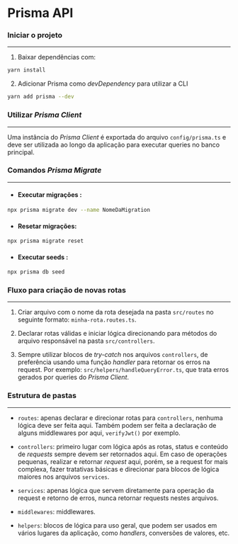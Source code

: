# Prisma API

### Iniciar o projeto

---

1. Baixar dependências com:

```bash
yarn install
```

2. Adicionar Prisma como _devDependency_ para utilizar a CLI

```bash
yarn add prisma --dev
```


### Utilizar _Prisma Client_

---

Uma instância do _Prisma Client_ é exportada do arquivo `config/prisma.ts` e deve ser utilizada ao longo da aplicação para executar queries no banco principal.


### Comandos _Prisma Migrate_

---

- #### Executar migrações :

```bash
npx prisma migrate dev --name NomeDaMigration
```

- #### Resetar migrações:

```bash
npx prisma migrate reset
```

- #### Executar seeds :

```bash
npx prisma db seed
```


### Fluxo para criação de novas rotas

---

1.  Criar arquivo com o nome da rota desejada na pasta `src/routes` no seguinte formato: `minha-rota.routes.ts`.

2.  Declarar rotas válidas e iniciar lógica direcionando para métodos do arquivo responsável na pasta `src/controllers`.

3.  Sempre utilizar blocos de _try-catch_ nos arquivos `controllers`, de preferência usando uma função _handler_ para retornar os erros na request. Por exemplo: `src/helpers/handleQueryError.ts`, que trata erros gerados por queries do _Prisma Client_.


### Estrutura de pastas

---

- `routes`: apenas declarar e direcionar rotas para `controllers`, nenhuma lógica deve ser feita aqui. Também podem ser feita a declaração de alguns middlewares por aqui, `verifyJwt()` por exemplo.

- `controllers`: primeiro lugar com lógica após as rotas, status e conteúdo de _requests_ sempre devem ser retornados aqui. Em caso de operações pequenas, realizar e retornar _request_ aqui, porém, se a request for mais complexa, fazer tratativas básicas e direcionar para blocos de lógica maiores nos arquivos `services`.

- `services`: apenas lógica que servem diretamente para operação da request e retorno de erros, nunca retornar requests nestes arquivos.

- `middlewares`: middlewares.

- `helpers`: blocos de lógica para uso geral, que podem ser usados em vários lugares da aplicação, como _handlers_, conversões de valores, etc.
